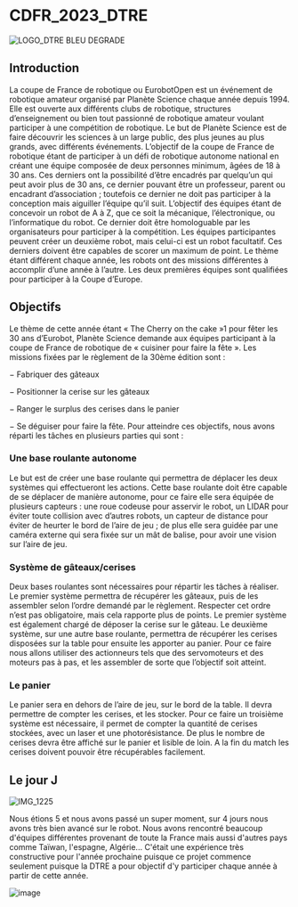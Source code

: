 # CDFR_2023_DTRE

![LOGO_DTRE BLEU DEGRADE](https://github.com/DNeoTeo/CDFR_2023_DTRE/assets/48857676/82bda3de-cef2-40c6-b9d6-6f9a5922bbf4)

## Introduction

La coupe de France de robotique ou EurobotOpen est un événement de robotique amateur organisé par Planète Science chaque année depuis 1994. Elle est ouverte aux différents clubs de robotique, structures d’enseignement ou bien tout passionné de robotique amateur voulant participer à une compétition de robotique. Le but de Planète Science est de faire découvrir les sciences à un large public, des plus jeunes au plus grands, avec différents événements.
L’objectif de la coupe de France de robotique étant de participer à un défi de robotique autonome national en créant une équipe composée de deux personnes minimum, âgées de 18 à 30 ans. Ces derniers ont la possibilité d’être encadrés par quelqu’un qui peut avoir plus de 30 ans, ce dernier pouvant être un professeur, parent ou encadrant d’association ; toutefois ce dernier ne doit pas participer à la conception mais aiguiller l’équipe qu’il suit. L’objectif des équipes étant de concevoir un robot de A à Z, que ce soit la mécanique, l’électronique, ou l’informatique du robot. Ce dernier doit être homologuable par les organisateurs pour participer à la compétition. Les équipes participantes peuvent créer un deuxième robot, mais celui-ci est un robot facultatif. Ces derniers doivent être capables de scorer un maximum de point. Le thème étant différent chaque année, les robots ont des missions différentes à accomplir d’une année à l’autre. Les deux premières équipes sont qualifiées pour participer à la Coupe d’Europe.

## Objectifs

Le thème de cette année étant « The Cherry on the cake »1 pour fêter les 30 ans d’Eurobot, Planète Science demande aux équipes participant à la coupe de France de robotique de « cuisiner pour faire la fête ».
Les missions fixées par le règlement de la 30ème édition sont :

  − Fabriquer des gâteaux

  − Positionner la cerise sur les gâteaux

  − Ranger le surplus des cerises dans le panier

  − Se déguiser pour faire la fête.
Pour atteindre ces objectifs, nous avons réparti les tâches en plusieurs parties qui sont :

### Une base roulante autonome

Le but est de créer une base roulante qui permettra de déplacer les deux systèmes qui effectueront les actions. Cette base roulante doit être capable de se déplacer de manière autonome, pour ce faire elle sera équipée de plusieurs capteurs : une roue codeuse pour asservir le robot, un LIDAR pour éviter toute collision avec d’autres robots, un capteur de distance pour éviter de heurter le bord de l’aire de jeu ; de plus elle sera guidée par une caméra externe qui sera fixée sur un mât de balise, pour avoir une vision sur l’aire de jeu.

### Système de gâteaux/cerises

Deux bases roulantes sont nécessaires pour répartir les tâches à réaliser. Le premier système permettra de récupérer les gâteaux, puis de les assembler selon l’ordre demandé par le règlement. Respecter cet ordre n’est pas obligatoire, mais cela rapporte plus de points. Le premier système est également chargé de déposer la cerise sur le gâteau. Le deuxième système, sur une autre base roulante, permettra de récupérer les cerises disposées sur la table pour ensuite les apporter au panier. Pour ce faire nous allons utiliser des actionneurs tels que des servomoteurs et des moteurs pas à pas, et les assembler de sorte que l’objectif soit atteint.

### Le panier
Le panier sera en dehors de l’aire de jeu, sur le bord de la table. Il devra permettre de compter les cerises, et les stocker. Pour ce faire un troisième système est nécessaire, il permet de compter la quantité de cerises stockées, avec un laser et une photorésistance. De plus le nombre de cerises devra être affiché sur le panier et lisible de loin. A la fin du match les cerises doivent pouvoir être récupérables facilement.

## Le jour J  

![IMG_1225](https://github.com/DNeoTeo/CDFR_2023_DTRE/assets/48857676/750b0248-2b6a-42d3-a342-c622c1fb8450)

Nous étions 5 et nous avons passé un super moment, sur 4 jours nous avons très bien avancé sur le robot. Nous avons rencontré beaucoup d'équipes différentes provenant de toute la France mais aussi d'autres pays comme Taïwan, l'espagne, Algérie...
C'était une expérience très constructive pour l'année prochaine puisque ce projet commence seulement puisque la DTRE a pour objectif d'y participer chaque année à partir de cette année.

![image](https://github.com/DNeoTeo/CDFR_2023_DTRE/assets/48857676/c3fe8989-7b09-43c2-a0f1-1de80fcbd096)
